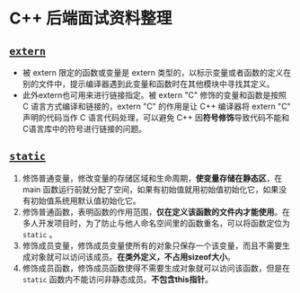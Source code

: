 # C++ 后端面试资料整理

### 

## [`extern`](https://www.cnblogs.com/yc_sunniwell/archive/2010/07/14/1777431.html)

+ 被 extern 限定的函数或变量是 extern 类型的，以标示变量或者函数的定义在别的文件中，提示编译器遇到此变量和函数时在其他模块中寻找其定义。
+ 此外extern也可用来进行链接指定。被 extern "C" 修饰的变量和函数是按照 C 语言方式编译和链接的，extern "C" 的作用是让 C++ 编译器将 extern "C" 声明的代码当作 C 语言代码处理，可以避免 C++ 因**符号修饰**导致代码不能和C语言库中的符号进行链接的问题。

## [`static`](https://blog.csdn.net/ruo_bing/article/details/82780299)

1. 修饰普通变量，修改变量的存储区域和生命周期，**使变量存储在静态区**，在 main 函数运行前就分配了空间，如果有初始值就用初始值初始化它，如果没有初始值系统用默认值初始化它。
2. 修饰普通函数，表明函数的作用范围，**仅在定义该函数的文件内才能使用**。在多人开发项目时，为了防止与他人命名空间里的函数重名，可以将函数定位为 `static` 。
3. 修饰成员变量，修饰成员变量使所有的对象只保存一个该变量，而且不需要生成对象就可以访问该成员。**在类外定义，不占用sizeof大小**。
4. 修饰成员函数，修饰成员函数使得不需要生成对象就可以访问该函数，但是在 `static` 函数内不能访问非静态成员。**不包含this指针**。

